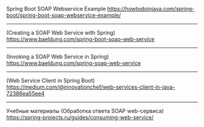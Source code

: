  

 Spring Boot SOAP Webservice Example
 https://howtodoinjava.com/spring-boot/spring-boot-soap-webservice-example/
 
  ---
 (Creating a SOAP Web Service with Spring)
 https://www.baeldung.com/spring-boot-soap-web-service
 
  ---
 (Invoking a SOAP Web Service in Spring)
 https://www.baeldung.com/spring-soap-web-service
 
  ---
 (Web Service Client in Spring Boot)
 https://medium.com/@innovationchef/web-services-client-in-java-72386ea55ee4
 
 ---
Учебные материалы
(Обработка ответа SOAP web-сервиса)
https://spring-projects.ru/guides/consuming-web-service/

